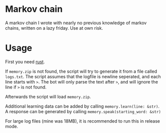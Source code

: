 # Markov chain

A markov chain I wrote with nearly no previous knowledge of markov chains, written on a lazy friday. Use at own risk.

# Usage

First you need [rust](https://rustup.rs/).

If `memory.zip` is not found, the script will try to generate it from a file called `logs.txt`. The script assumes that the logfile is newline seperated, and each line starts with `>`. The bot will only parse the text after `>`, and will ignore the line if `>` is not found.

Afterwards the script will load `memory.zip`.

Additional learning data can be added by calling `memory.learn(line: &str)`. A response can be generated by calling `memory.speak(starting_word: &str)`

For large log files (mine was 18MB), it is recommended to run this in release mode.
